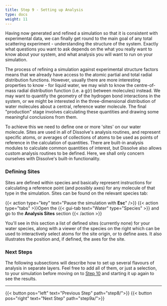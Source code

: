 ```yaml
---
title: Step 9 - Setting up Analysis
type: docs
weight: 11
---
```



Having now generated and refined a simulation so that it is consistent with experimental data, we can finally get round to the main goal of any total scattering experiment - understanding the structure of the system. Exactly what questions you want to ask depends on the what you really want to know about your system, and what analysis you will want to run on your simulation.

The process of refining a simulation against experimental structure factors means that we already have access to the atomic partial and total radial distribution functions. However, usually there are more interesting properties to know - for liquid water, we may wish to know the centre-of-mass radial distribution function (i.e. a g(r) between molecules) instead. We may want to quantify the geometry of the hydrogen bond interactions in the system, or we might be interested in the three-dimensional distribution of water molecules about a central, reference water molecule. The final "production" stage involves calculating these quantities and drawing some meaningful conclusions from them.

To achieve this we need to define one or more 'sites' on our water molecule. Sites are used in all of Dissolve's analysis routines, and represent specific atoms, or averages of collections of atoms to be used as points of reference in the calculation of quantities. There are built-in analysis modules to calculate common quantities of interest, but Dissolve also allows custom analysis routines to be defined. Here, we shall only concern ourselves with Dissolve's built-in functionality.

### Defining Sites

Sites are defined within species and basically represent instructions for calculating a reference point (and possibly axes) for any molecule of that type in the simulation. Sites can be found on the relevant species tab:

{{< action type="key" text="Pause the simulation with **Esc**" />}}
{{< action type="tabs" >}}Open the {{< gui-tab text="Water" type="Species" >}} and go to the **Analysis Sites** section {{< /action >}}

You'll see in this section a list of defined sites (currently none) for your water species, along with a viewer of the species on the right which can be used to interactively select atoms for the site origin, or to define axes. It also illustrates the position and, if defined, the axes for the site.

### Next Steps

The following subsections will describe how to set up several flavours of analysis in separate layers. Feel free to add all of them, or just a selection, to your simulation before moving on to [Step 10](../step10/) and starting it up again to see the results.

* * *
{{< button pos="left" text="Previous Step" path="step8/">}}
{{< button pos="right" text="Next Step" path="step9a/">}}
